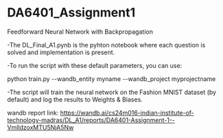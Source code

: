 # DA6401_Assignment1
Feedforward Neural Network with Backpropagation



-The DL_Final_A1.pynb is the pyhton notebook where each question is solved and implementation is present. 

-To run the script with these default parameters, you can use:

python train.py --wandb_entity myname --wandb_project myprojectname

-The script will train the neural network on the Fashion MNIST dataset (by default) and log the results to Weights & Biases.


wandb  report link:
https://wandb.ai/cs24m016-indian-institute-of-technology-madras/DL_A1/reports/DA6401-Assignment-1--VmlldzoxMTU5NjA5Nw
